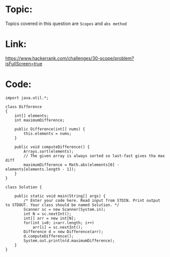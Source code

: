 # Topic:
Topics covered in this question are `Scopes` and `abs method`
# Link:
 https://www.hackerrank.com/challenges/30-scope/problem?isFullScreen=true
# Code:
```
import java.util.*;

class Difference
{
    int[] elements;
    int maximumDifference;
    
    public Difference(int[] nums) {
        this.elements = nums;
    }

    public void computeDifference() {
        Arrays.sort(elements);
        // The given array is always sorted so last-fast gives tha max diff
        maximumDifference = Math.abs(elements[0] - elements[elements.length - 1]);
    }
}

class Solution {

    public static void main(String[] args) {
        /* Enter your code here. Read input from STDIN. Print output to STDOUT. Your class should be named Solution. */
        Scanner sc = new Scanner(System.in);
        int N = sc.nextInt();
        int[] arr = new int[N];
        for(int i=0; i<arr.length; i++)
            arr[i] = sc.nextInt();
        Difference d = new Difference(arr);
        d.computeDifference();
        System.out.println(d.maximumDifference);
    }
}
```
